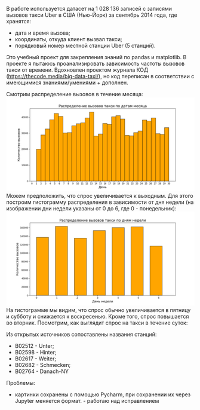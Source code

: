 В работе используется датасет на 1 028 136 записей с записями вызовов такси Uber в США (Нью-Йорк) за сентябрь 2014 года, где хранятся:
- дата и время вызова;
- координаты, откуда клиент вызвал такси;
- порядковый номер местной станции Uber (5 станций).

Это учебный проект для закрепления знаний по pandas и matplotlib.
В проекте я пытаюсь проанализировать зависимость частоты вызовов такси от времени.
Вдохновлен проектом журнала КОД (https://thecode.media/big-data-taxi/), но код переписан в соответствии с имеющимися знаниями/умениями + дополнен.

Смотрим распределение вызовов в течение месяца: 
![распределение день](https://github.com/AnyaMankova/taxi/blob/main/images/Day.png)
Можем предположить, что спрос увеличивается к выходным. Для этого построим гистограмму распределения в зависимости от дня недели (на изображении дни недели указаны от 0 до 6, где 0 - понедельник):
![распределение день недели](https://github.com/AnyaMankova/taxi/blob/main/images/Day_of_week.png)
На гистограмме мы видим, что спрос обычно увеличивается в пятницу и субботу и снижается к воскресенью. Кроме того, спрос повышается во вторник. 
Посмотрим, как выглядит спрос на такси в течение суток:


Из открытых источников сопоставлены названия станций:
- B02512 - Unter;
- B02598 - Hinter;
- B02617 - Weiter;
- B02682 - Schmecken;
- B02764 - Danach-NY


Проблемы:
- картинки сохранены с помощью Pycharm, при сохранении их через Jupyter меняется формат. - работаю над исправлением

